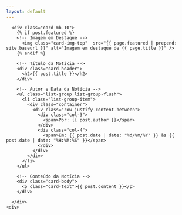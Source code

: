 ```yaml
---
layout: default
---
```


<div class="container">
  <div class="row">
    <div class="col-12">

      <div class="card mb-10">
        {% if post.featured %}
        <!-- Imagem em Destaque -->
          <img class="card-img-top"  src="{{ page.featured | prepend: site.baseurl }}" alt="Imagem em destaque de {{ page.title }}" />
        {% endif %}

        <!-- Título da Notícia -->
        <div class="card-header">
          <h2>{{ post.title }}</h2>
        </div>

        <!-- Autor e Data da Notícia -->
        <ul class="list-group list-group-flush">
          <li class="list-group-item">
            <div class="container">
              <div class="row justify-content-between">
                <div class="col-3">
                  <span>Por: {{ post.author }}</span>
                </div>
                <div class="col-4">
                  <span>Em: {{ post.date | date: "%d/%m/%Y" }} às {{ post.date | date: "%H:%M:%S" }}</span>
                </div>
              </div>
            </div>
          </li>
        </ul>

        <!-- Conteúdo da Notícia -->
        <div class="card-body">
          <p class="card-text">{{ post.content }}</p>
        </div>

      </div>
    <div>
  </div>
</div>